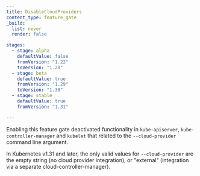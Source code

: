 ```yaml
---
title: DisableCloudProviders
content_type: feature_gate
_build:
  list: never
  render: false

stages:
  - stage: alpha
    defaultValue: false
    fromVersion: "1.22"
    toVersion: "1.28"
  - stage: beta
    defaultValue: true
    fromVersion: "1.29"
    toVersion: "1.30"
  - stage: stable
    defaultValue: true
    fromVersion: "1.31"

---
```

Enabling this feature gate deactivated functionality in `kube-apiserver`,
`kube-controller-manager` and `kubelet` that related to the `--cloud-provider`
command line argument.

In Kubernetes v1.31 and later, the only valid values for `--cloud-provider`
are the empty string (no cloud provider integration), or "external"
(integration via a separate cloud-controller-manager).
